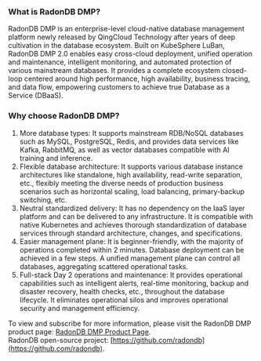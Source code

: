 ### What is RadonDB DMP?

RadonDB DMP is an enterprise-level cloud-native database management platform newly released by QingCloud Technology after years of deep cultivation in the database ecosystem. Built on KubeSphere LuBan, RadonDB DMP 2.0 enables easy cross-cloud deployment, unified operation and maintenance, intelligent monitoring, and automated protection of various mainstream databases. It provides a complete ecosystem closed-loop centered around high performance, high availability, business tracing, and data flow, empowering customers to achieve true Database as a Service (DBaaS).

### Why choose RadonDB DMP?

1. More database types: It supports mainstream RDB/NoSQL databases such as MySQL, PostgreSQL, Redis, and provides data services like Kafka, RabbitMQ, as well as vector databases compatible with AI training and inference.
2. Flexible database architecture: It supports various database instance architectures like standalone, high availability, read-write separation, etc., flexibly meeting the diverse needs of production business scenarios such as horizontal scaling, load balancing, primary-backup switching, etc.
3. Neutral standardized delivery: It has no dependency on the IaaS layer platform and can be delivered to any infrastructure. It is compatible with native Kubernetes and achieves thorough standardization of database services through standard architecture, changes, and specifications.
4. Easier management plane: It is beginner-friendly, with the majority of operations completed within 2 minutes. Database deployment can be achieved in a few steps. A unified management plane can control all databases, aggregating scattered operational tasks.
5. Full-stack Day 2 operations and maintenance: It provides operational capabilities such as intelligent alerts, real-time monitoring, backup and disaster recovery, health checks, etc., throughout the database lifecycle. It eliminates operational silos and improves operational security and management efficiency.

To view and subscribe for more information, please visit the RadonDB DMP product page: [RadonDB DMP Product Page]( https://kubesphere.co/radondb/).  
RadonDB open-source project: [https://github.com/radondb](https://github.com/radondb).
